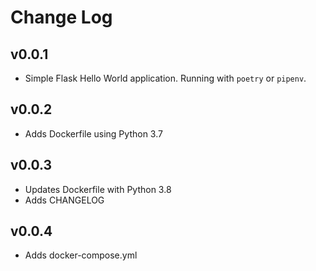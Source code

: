 # Change Log

## v0.0.1

- Simple Flask Hello World application. Running with `poetry` or `pipenv`.

## v0.0.2

- Adds Dockerfile using Python 3.7

## v0.0.3

- Updates Dockerfile with Python 3.8
- Adds CHANGELOG

## v0.0.4

- Adds docker-compose.yml

